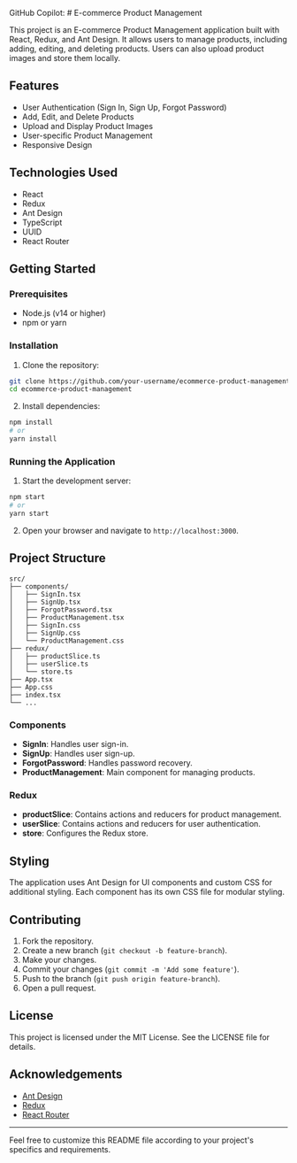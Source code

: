 GitHub Copilot: # E-commerce Product Management

This project is an E-commerce Product Management application built with React, Redux, and Ant Design. It allows users to manage products, including adding, editing, and deleting products. Users can also upload product images and store them locally.

## Features

- User Authentication (Sign In, Sign Up, Forgot Password)
- Add, Edit, and Delete Products
- Upload and Display Product Images
- User-specific Product Management
- Responsive Design

## Technologies Used

- React
- Redux
- Ant Design
- TypeScript
- UUID
- React Router

## Getting Started

### Prerequisites

- Node.js (v14 or higher)
- npm or yarn

### Installation

1. Clone the repository:

```bash
git clone https://github.com/your-username/ecommerce-product-management.git
cd ecommerce-product-management
```

2. Install dependencies:

```bash
npm install
# or
yarn install
```

### Running the Application

1. Start the development server:

```bash
npm start
# or
yarn start
```

2. Open your browser and navigate to `http://localhost:3000`.

## Project Structure

```
src/
├── components/
│   ├── SignIn.tsx
│   ├── SignUp.tsx
│   ├── ForgotPassword.tsx
│   ├── ProductManagement.tsx
│   ├── SignIn.css
│   ├── SignUp.css
│   └── ProductManagement.css
├── redux/
│   ├── productSlice.ts
│   ├── userSlice.ts
│   └── store.ts
├── App.tsx
├── App.css
├── index.tsx
└── ...
```

### Components

- **SignIn**: Handles user sign-in.
- **SignUp**: Handles user sign-up.
- **ForgotPassword**: Handles password recovery.
- **ProductManagement**: Main component for managing products.

### Redux

- **productSlice**: Contains actions and reducers for product management.
- **userSlice**: Contains actions and reducers for user authentication.
- **store**: Configures the Redux store.

## Styling

The application uses Ant Design for UI components and custom CSS for additional styling. Each component has its own CSS file for modular styling.

## Contributing

1. Fork the repository.
2. Create a new branch (`git checkout -b feature-branch`).
3. Make your changes.
4. Commit your changes (`git commit -m 'Add some feature'`).
5. Push to the branch (`git push origin feature-branch`).
6. Open a pull request.

## License

This project is licensed under the MIT License. See the LICENSE file for details.

## Acknowledgements

- [Ant Design](https://ant.design/)
- [Redux](https://redux.js.org/)
- [React Router](https://reactrouter.com/)

---

Feel free to customize this README file according to your project's specifics and requirements.